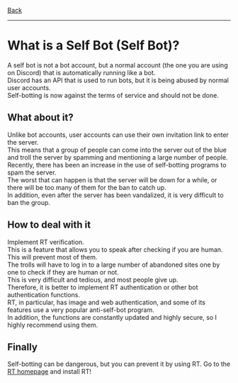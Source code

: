 [Back](/en/notes)
* * *
# What is a Self Bot (Self Bot)?
A self bot is not a bot account, but a normal account (the one you are using on Discord) that is automatically running like a bot.  
Discord has an API that is used to run bots, but it is being abused by normal user accounts.  
Self-botting is now against the terms of service and should not be done.
## What about it?
Unlike bot accounts, user accounts can use their own invitation link to enter the server.  
This means that a group of people can come into the server out of the blue and troll the server by spamming and mentioning a large number of people.  
Recently, there has been an increase in the use of self-botting programs to spam the server.  
The worst that can happen is that the server will be down for a while, or there will be too many of them for the ban to catch up.  
In addition, even after the server has been vandalized, it is very difficult to ban the group.
## How to deal with it
Implement RT verification.  
This is a feature that allows you to speak after checking if you are human.  
This will prevent most of them.  
The trolls will have to log in to a large number of abandoned sites one by one to check if they are human or not.  
This is very difficult and tedious, and most people give up.  
Therefore, it is better to implement RT authentication or other bot authentication functions.  
RT, in particular, has image and web authentication, and some of its features use a very popular anti-self-bot program.  
In addition, the functions are constantly updated and highly secure, so I highly recommend using them.
## Finally
Self-botting can be dangerous, but you can prevent it by using RT. Go to the [RT homepage](https://rt-bot.com/) and install RT!